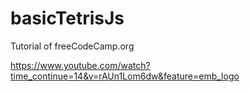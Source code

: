 # basicTetrisJs

Tutorial of freeCodeCamp.org

https://www.youtube.com/watch?time_continue=14&v=rAUn1Lom6dw&feature=emb_logo
